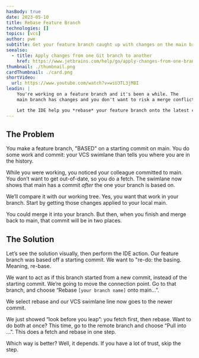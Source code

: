 ```yaml
---
hasBody: true
date: 2023-05-10
title: Rebase Feature Branch
technologies: []
topics: [vcs]
author: pwe
subtitle: Get your feature branch caught up with changes on the main branch.
seealso:
  - title: Apply changes from one Git branch to another
    href: https://www.jetbrains.com/help/go/apply-changes-from-one-branch-to-another.html
thumbnail: ./thumbnail.png
cardThumbnail: ./card.png
shortVideo:
  url: https://www.youtube.com/watch?v=wiU3TL3jM8I
leadin: |
    You're working on a feature branch and it's been a while. The 
    main branch has changes and you don't want to risk a merge conflict.

    Let the IDE help you *rebase* your feature branch onto the latest commit.
---
```


## The Problem

You make a feature branch, "BASED" on a starting commit on main.
You do some work and commit: your VCS swimlane than tells you where you are in the history.

While you were working, you noticed your colleague committed to main.
You don’t want to get out-of-date, so you do a fetch.
The swimlane now shows that main has a commit *after* the one your branch is based on.

We’ll compare it with our working tree. 
Yes, you want that work in your branch. 
Start by getting those changes applied to your local main.

You could merge it into your branch. 
But then, when you finish and merge back to main, that commit will be in two places.

## The Solution

Let’s see the solution visually, then perform the IDE action.
Our feature branch was based off a starting commit.
We want to "re-do: the basing. 
Meaning, re-base. 

We want to act as if this branch started from a new commit, instead of the starting commit.
We’re going to move the connection point. 
Go to that branch, and choose “Rebase `[your branch name]` onto main…”.

We select rebase and our VCS swimlane line now goes to the newer commit.

We just showed “look before you leap”: you fetch first, then rebase. 
Want to do both at once?
This time, go to the remote branch and choose “Pull into …”. 
This does a fetch and rebase in one step.

Which way is better?
Well, it depends. 
If you have a lot of trust, skip the step.  
